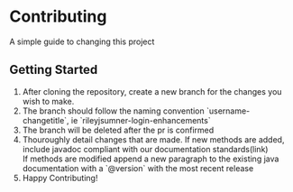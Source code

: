 <h1>Contributing</h1>
A simple guide to changing this project
<br/>
<h2>Getting Started</h2>
<ol>
    <li>After cloning the repository, create a new branch for the changes you wish to make.</li>
    <li>The branch should follow the naming convention `username-changetitle`, ie `rileyjsumner-login-enhancements`</li>
    <li>The branch will be deleted after the pr is confirmed</li>
    <li>Thouroughly detail changes that are made. If new methods are added, include javadoc compliant with our documentation standards(link)</li 
    <li>If methods are modified append a new paragraph to the existing java documentation with a `@version` with the most recent release</li>
    <li>Happy Contributing!</li>
</ol>
